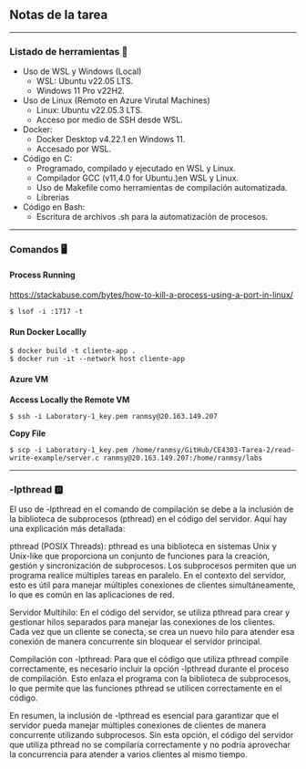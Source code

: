 ## Notas de la tarea
---

### Listado de herramientas 🧰

- Uso de WSL y Windows (Local) 
    - WSL: Ubuntu v22.05 LTS.
    - Windows 11 Pro v22H2.
- Uso de Linux (Remoto en Azure Virutal Machines)
    - Linux: Ubuntu v22.05.3 LTS. 
    - Acceso por medio de SSH desde WSL.
- Docker:
    - Docker Desktop v4.22.1 en Windows 11.
    - Accesado por WSL.
- Código en C:
    - Programado, compilado y ejecutado en WSL y Linux.
    - Compilador GCC (v11,4.0 for Ubuntu.)en WSL y Linux.
    - Uso de Makefile como herramientas de compilación automatizada.
    - Librerías
- Código en Bash:
    - Escritura de archivos .sh para la automatización de procesos.

---

### Comandos 🖥️

#### Process Running

https://stackabuse.com/bytes/how-to-kill-a-process-using-a-port-in-linux/

    $ lsof -i :1717 -t


#### Run Docker Locallly
    $ docker build -t cliente-app .
    $ docker run -it --network host cliente-app

#### Azure VM

**Access Locally the Remote VM**

    $ ssh -i Laboratory-1_key.pem ranmsy@20.163.149.207

**Copy File**

    $ scp -i Laboratory-1_key.pem /home/ranmsy/GitHub/CE4303-Tarea-2/read-write-example/server.c ranmsy@20.163.149.207:/home/ranmsy/labs


---
### -lpthread 🅿️


El uso de -lpthread en el comando de compilación se debe a la inclusión de la biblioteca de subprocesos (pthread) en el código del servidor. Aquí hay una explicación más detallada:

pthread (POSIX Threads): pthread es una biblioteca en sistemas Unix y Unix-like que proporciona un conjunto de funciones para la creación, gestión y sincronización de subprocesos. Los subprocesos permiten que un programa realice múltiples tareas en paralelo. En el contexto del servidor, esto es útil para manejar múltiples conexiones de clientes simultáneamente, lo que es común en las aplicaciones de red.

Servidor Multihilo: En el código del servidor, se utiliza pthread para crear y gestionar hilos separados para manejar las conexiones de los clientes. Cada vez que un cliente se conecta, se crea un nuevo hilo para atender esa conexión de manera concurrente sin bloquear el servidor principal.

Compilación con -lpthread: Para que el código que utiliza pthread compile correctamente, es necesario incluir la opción -lpthread durante el proceso de compilación. Esto enlaza el programa con la biblioteca de subprocesos, lo que permite que las funciones pthread se utilicen correctamente en el código.

En resumen, la inclusión de -lpthread es esencial para garantizar que el servidor pueda manejar múltiples conexiones de clientes de manera concurrente utilizando subprocesos. Sin esta opción, el código del servidor que utiliza pthread no se compilaría correctamente y no podría aprovechar la concurrencia para atender a varios clientes al mismo tiempo.